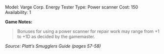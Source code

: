 Model: Varge Corp. Energy Tester
Type: Power scanner
Cost: 150
Availability: 1

**Game Notes:** 
> Bonuses for using a power scanner for repair work may range from +1 to +1D as decided by the gamemaster.

*Source: Platt’s Smugglers Guide (pages 57-58)*
